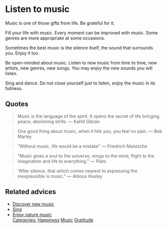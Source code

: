 # Listen to music

Music is one of those gifts from life. Be grateful for it.

Fill your life with music. Every moment can be improved with music. Some genres are more appropriate at some occasions. 

Sometimes the best music is the silence itself, the sound that surrounds you. Enjoy it too.

Be open-minded about music. Listen to new music from time to time; new artists, new genres, new songs. You may enjoy the new sounds you will listen.

Sing and dance. Do not close yourself just to listen, enjoy the music in its fullness.

## Quotes

> Music is the language of the spirit. It opens the secret of life bringing peace, abolishing strife. ― Kahlil Gibran

> One good thing about music, when it hits you, you feel no pain. ― Bob Marley

> “Without music, life would be a mistake” ― Friedrich Nietzsche

> “Music gives a soul to the universe, wings to the mind, flight to the imagination and life to everything.” ― Plato

> “After silence, that which comes nearest to expressing the inexpressible is music.” ― Aldous Huxley

## Related advices

- [Discover new music](../Discover%20new%20music/index.md)
- [Sing](../Sing/index.md)
- [Enjoy nature music](../Enjoy%20nature%20music/index.md)
<br/>[Categories:](../Categories/index.md) [Happiness](../Categories/Happiness.md) [Music](../Categories/Music.md) [Gratitude](../Categories/Gratitude.md)